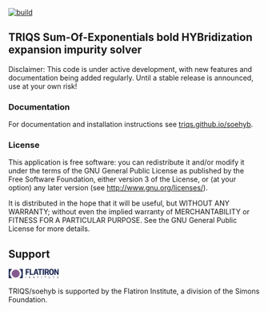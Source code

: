[![build](https://github.com/TRIQS/soehyb/workflows/build/badge.svg)](https://github.com/TRIQS/soehyb/actions?query=workflow%3Abuild)

## TRIQS Sum-Of-Exponentials bold HYBridization expansion impurity solver

Disclaimer: This code is under active development, with new features and documentation being
added regularly. Until a stable release is announced, use at your own risk!

### Documentation

For documentation and installation instructions see [triqs.github.io/soehyb](https://triqs.github.io/soehyb).

### License

This application is free software: you can redistribute it and/or modify it
under the terms of the GNU General Public License as published by the Free
Software Foundation, either version 3 of the License, or (at your option) any
later version (see http://www.gnu.org/licenses/).

It is distributed in the hope that it will be useful, but WITHOUT ANY WARRANTY;
without even the implied warranty of MERCHANTABILITY or FITNESS FOR A
PARTICULAR PURPOSE. See the GNU General Public License for more details.

## Support

<picture>
  <source media="(prefers-color-scheme: dark)" width="20%" srcset="doc/_static/CCQ-dark.png">
  <img alt="Flatiron Center for Computational Quantum Physics logo." width="20%" src="doc/_static/CCQ.png">
</picture>

TRIQS/soehyb is supported by the Flatiron Institute, a division of the Simons Foundation.
